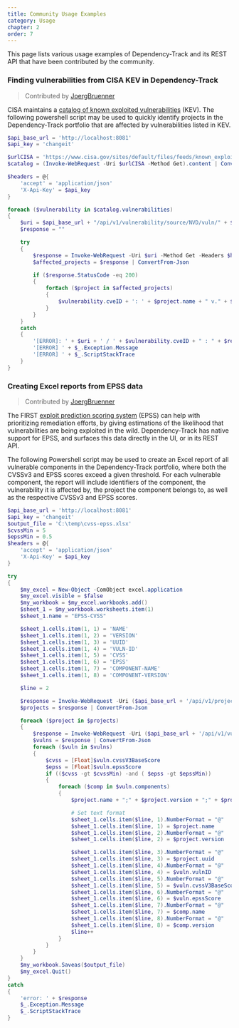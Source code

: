 ```yaml
---
title: Community Usage Examples
category: Usage
chapter: 2
order: 7
---
```


This page lists various usage examples of Dependency-Track and its REST API that have been contributed by the community.

### Finding vulnerabilities from CISA KEV in Dependency-Track

> Contributed by [JoergBruenner](https://github.com/JoergBruenner)

CISA maintains a [catalog of known exploited vulnerabilities](https://www.cisa.gov/known-exploited-vulnerabilities-catalog) (KEV). 
The following powershell script may be used to quickly identify projects in the Dependency-Track portfolio that are 
affected by vulnerabilities listed in KEV.

```powershell
$api_base_url = 'http://localhost:8081'
$api_key = 'changeit'

$urlCISA = 'https://www.cisa.gov/sites/default/files/feeds/known_exploited_vulnerabilities.json'
$catalog = (Invoke-WebRequest -Uri $urlCISA -Method Get).content | ConvertFrom-Json

$headers = @{
    'accept' = 'application/json'
    'X-Api-Key' = $api_key
}

foreach ($vulnerability in $catalog.vulnerabilities)
{
    $uri = $api_base_url + "/api/v1/vulnerability/source/NVD/vuln/" + $vulnerability.cveID + "/projects"
    $response = ""

    try
    {
        $response = Invoke-WebRequest -Uri $uri -Method Get -Headers $headers
        $affected_projects = $response | ConvertFrom-Json

        if ($response.StatusCode -eq 200)
        {
            forEach ($project in $affected_projects)
            {
                $vulnerability.cveID + ': ' + $project.name + " v." + $project.version + " UUID: " + $project.uuid
            }
        }
    }
    catch
    {
        '[ERROR]: ' + $uri + ' / ' + $vulnerability.cveID + " : " + $response
        '[ERROR] ' + $_.Exception.Message
        '[ERROR] ' + $_.ScriptStackTrace
    }
}
```

### Creating Excel reports from EPSS data

> Contributed by [JoergBruenner](https://github.com/JoergBruenner)

The FIRST [exploit prediction scoring system](https://www.first.org/epss/) (EPSS) can help with prioritizing remediation
efforts, by giving estimations of the likelihood that vulnerabilities are being exploited in the wild.
Dependency-Track has native support for EPSS, and surfaces this data directly in the UI, or in its REST API.

The following Powershell script may be used to create an Excel report of all vulnerable components in the Dependency-Track
portfolio, where both the CVSSv3 and EPSS scores exceed a given threshold. For each vulnerable component, the report
will include identifiers of the component, the vulnerability it is affected by, the project the component belongs to,
as well as the respective CVSSv3 and EPSS scores. 

```powershell
$api_base_url = 'http://localhost:8081'
$api_key = 'changeit'
$output_file = 'C:\temp\cvss-epss.xlsx'
$cvssMin = 5
$epssMin = 0.5
$headers = @{
    'accept' = 'application/json'
    'X-Api-Key' = $api_key
}

try
{
    $my_excel = New-Object -ComObject excel.application
    $my_excel.visible = $false
    $my_workbook = $my_excel.workbooks.add()
    $sheet_1 = $my_workbook.worksheets.item(1)
    $sheet_1.name = "EPSS-CVSS"

    $sheet_1.cells.item(1, 1) = 'NAME'
    $sheet_1.cells.item(1, 2) = 'VERSION'
    $sheet_1.cells.item(1, 3) = 'UUID'
    $sheet_1.cells.item(1, 4) = 'VULN-ID'
    $sheet_1.cells.item(1, 5) = 'CVSS'
    $sheet_1.cells.item(1, 6) = 'EPSS'
    $sheet_1.cells.item(1, 7) = 'COMPONENT-NAME'
    $sheet_1.cells.item(1, 8) = 'COMPONENT-VERSION'

    $line = 2

    $response = Invoke-WebRequest -Uri ($api_base_url + '/api/v1/project') -Method Get -Headers $headers
    $projects = $response | ConvertFrom-Json

    foreach ($project in $projects)
    {
        $response = Invoke-WebRequest -Uri ($api_base_url + '/api/v1/vulnerability/project/' + $project.uuid) -Method Get -Headers $headers
        $vulns = $response | ConvertFrom-Json
        foreach ($vuln in $vulns)
        {
            $cvss = [Float]$vuln.cvssV3BaseScore
            $epss = [Float]$vuln.epssScore
            if (($cvss -gt $cvssMin) -and ( $epss -gt $epssMin))
            {
                foreach ($comp in $vuln.components)
                {
                    $project.name + ";" + $project.version + ";" + $project.uuid + ";" + $vuln.vulnID + ";" + $vuln.cvssV3BaseScore + ";" + $vuln.epssScore + ";" + $comp.name + ";" + $comp.version

                    # Set text format
                    $sheet_1.cells.item($line, 1).NumberFormat = "@"
                    $sheet_1.cells.item($line, 1) = $project.name
                    $sheet_1.cells.item($line, 2).NumberFormat = "@"
                    $sheet_1.cells.item($line, 2) = $project.version

                    $sheet_1.cells.item($line, 3).NumberFormat = "@"
                    $sheet_1.cells.item($line, 3) = $project.uuid
                    $sheet_1.cells.item($line, 4).NumberFormat = "@"
                    $sheet_1.cells.item($line, 4) = $vuln.vulnID
                    $sheet_1.cells.item($line, 5).NumberFormat = "@"
                    $sheet_1.cells.item($line, 5) = $vuln.cvssV3BaseScore
                    $sheet_1.cells.item($line, 6).NumberFormat = "@"
                    $sheet_1.cells.item($line, 6) = $vuln.epssScore
                    $sheet_1.cells.item($line, 7).NumberFormat = "@"
                    $sheet_1.cells.item($line, 7) = $comp.name
                    $sheet_1.cells.item($line, 8).NumberFormat = "@"
                    $sheet_1.cells.item($line, 8) = $comp.version
                    $line++
                }
            }
        }
    }
    $my_workbook.Saveas($output_file)
    $my_excel.Quit()
}
catch
{
    'error: ' + $response
    $_.Exception.Message
    $_.ScriptStackTrace
}
```

